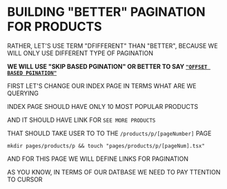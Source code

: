# BUILDING "BETTER" PAGINATION FOR PRODUCTS

RATHER, LET'S USE TERM "DFIFFERENT" THAN "BETTER", BECAUSE WE WILL ONLY USE DIFFERENT TYPE OF PAGINATION

**WE WILL USE "SKIP BASED PGINATION" OR BETTER TO SAY [`"OFFSET BASED PGINATION"`](https://www.prisma.io/docs/concepts/components/prisma-client/pagination#offset-pagination)**

FIRST LET'S CHANGE OUR INDEX PAGE IN TERMS WHAT ARE WE QUERYING

INDEX PAGE SHOULD HAVE ONLY 10 MOST POPULAR PRODUCTS

AND IT SHOULD HAVE LINK FOR `SEE MORE PRODUCTS`

THAT SHOULD TAKE USER TO TO THE `/products/p/[pageNumber]` PAGE

```
mkdir pages/products/p && touch "pages/products/p/[pageNum].tsx"
```

AND FOR THIS PAGE WE WILL DEFINE LINKS FOR PAGINATION

AS YOU KNOW, IN TERMS OF OUR DATBASE WE NEED TO PAY TTENTION TO CURSOR
